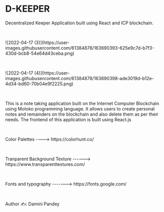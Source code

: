 # <h1>D-KEEPER</h1>

<p>Decentralized Keeper Application built using React and ICP blockchain.</p><br>




<p>![2022-04-17 (3)](https://user-images.githubusercontent.com/61384878/163690393-625e9c7d-b7f3-430d-bcb8-54e64d43ceba.png)</p><br>




<p>![2022-04-17 (4)](https://user-images.githubusercontent.com/61384878/163690398-ade3019d-b12e-4d34-bd60-70b04e9f2225.png)</p><br>




<p>This is a note taking application built on the Internet Computer Blockchain using Motoko programming language. It allows users to create personal notes and remainders 
  on the blockchain and also delete them as per their needs. The frontend of this application is built using React.js</p><br>
  
  <p>Color Palettes ----> https://colorhunt.co/</p><br>
  <p>Tranparent Background Texture ------> https://www.transparenttextures.com/</p><br>
  <p>Fonts and typography -------> https://fonts.google.com/</p><br>
  
  
  <p>Author ✍️: Damini Pandey</p>
